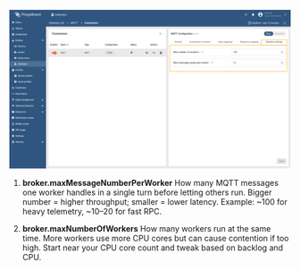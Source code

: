 ![image](/images/gateway/mqtt-connector/workers-settings-1-ce.png)

1. **broker.maxMessageNumberPerWorker**
How many MQTT messages one worker handles in a single turn before letting others run. 
Bigger number = higher throughput; smaller = lower latency. Example: ~100 for heavy telemetry, ~10–20 for fast RPC.

2. **broker.maxNumberOfWorkers**
How many workers run at the same time. More workers use more CPU cores but can cause contention if too high. 
Start near your CPU core count and tweak based on backlog and CPU.